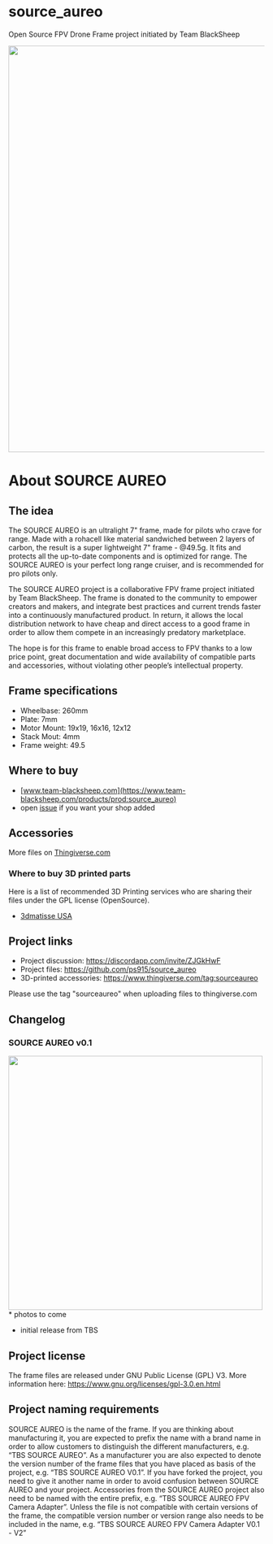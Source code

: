 # source_aureo
Open Source FPV Drone Frame project initiated by Team BlackSheep

<img src="https://raw.githubusercontent.com/ps915/source_aureo/master/photos/wallpaper/source_aureo_small.png" width="800">

# About SOURCE AUREO
## The idea

The SOURCE AUREO is an ultralight 7" frame, made for pilots who crave for range. Made with a rohacell like material sandwiched between 2 layers of carbon, the result is a super lightweight 7" frame - @49.5g. It fits and protects all the up-to-date components and is optimized for range. The SOURCE AUREO is your perfect long range cruiser, and is recommended for pro pilots only.

The SOURCE AUREO project is a collaborative FPV frame project initiated by Team BlackSheep. The frame is donated to the community to empower creators and makers, and integrate best practices and current trends faster into a continuously manufactured product. In return, it allows the local distribution network to have cheap and direct access to a good frame in order to allow them compete in an increasingly predatory marketplace.

The hope is for this frame to enable broad access to FPV thanks to a low price point, great documentation and wide availability of compatible parts and accessories, without violating other people’s intellectual property.

## Frame specifications
* Wheelbase: 260mm
* Plate: 7mm 
* Motor Mount: 19x19, 16x16, 12x12
* Stack Mout: 4mm
* Frame weight: 49.5

## Where to buy
* [www.team-blacksheep.com](https://www.team-blacksheep.com/products/prod:source_aureo)
* open [issue](https://github.com/ps915/source_aureo/issues/new) if you want your shop added

## Accessories
More files on [Thingiverse.com](https://www.thingiverse.com/tag:sourceaureo)
### Where to buy 3D printed parts
Here is a list of recommended 3D Printing services who are sharing their files under the GPL license (OpenSource). 
* [3dmatisse USA](http://bit.ly/3dmatisse_USA)


## Project links
* Project discussion: https://discordapp.com/invite/ZJGkHwF 
* Project files: https://github.com/ps915/source_aureo 
* 3D-printed accessories: https://www.thingiverse.com/tag:sourceaureo

Please use the tag "sourceaureo" when uploading files to thingiverse.com

## Changelog
### SOURCE AUREO v0.1 
<img src="https://github.com/ps915/source_AUREO/blob/master/photos/tbs_sourceAUREO_fpv_racing_frame_1.jpg" width="500">
* photos to come

* initial release from TBS

## Project license
The frame files are released under GNU Public License (GPL) V3. More information here: https://www.gnu.org/licenses/gpl-3.0.en.html 


## Project naming requirements
SOURCE AUREO is the name of the frame. If you are thinking about manufacturing it, you are expected to prefix the name with a brand name in order to allow customers to distinguish the different manufacturers, e.g. “TBS SOURCE AUREO”. As a manufacturer you are also expected to denote the version number of the frame files that you have placed as basis of the project, e.g. “TBS SOURCE AUREO V0.1”. 
If you have forked the project, you need to give it another name in order to avoid confusion between SOURCE AUREO and your project.
Accessories from the SOURCE AUREO project also need to be named with the entire prefix, e.g. “TBS SOURCE AUREO FPV Camera Adapter”. Unless the file is not compatible with certain versions of the frame, the compatible version number or version range also needs to be included in the name, e.g. “TBS SOURCE AUREO FPV Camera Adapter V0.1 - V2”


